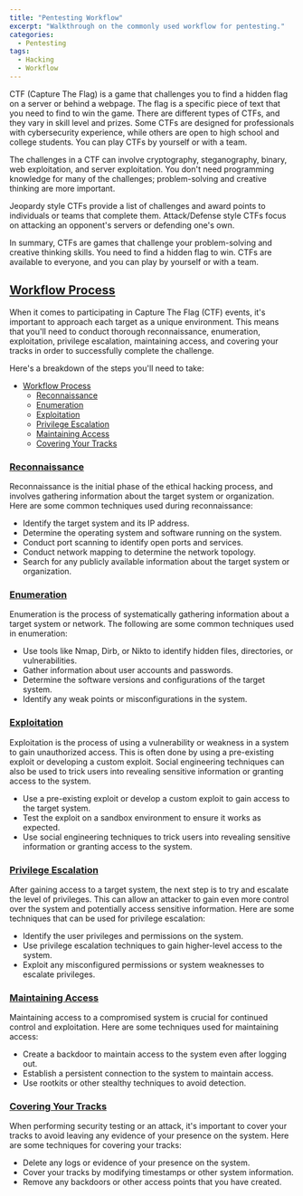 ```yaml
---
title: "Pentesting Workflow"
excerpt: "Walkthrough on the commonly used workflow for pentesting."
categories:
  - Pentesting
tags:
  - Hacking
  - Workflow
---
```


CTF (Capture The Flag) is a game that challenges you to find a hidden flag on a server or behind a webpage. The flag is a specific piece of text that you need to find to win the game. There are different types of CTFs, and they vary in skill level and prizes. Some CTFs are designed for professionals with cybersecurity experience, while others are open to high school and college students. You can play CTFs by yourself or with a team.

The challenges in a CTF can involve cryptography, steganography, binary, web exploitation, and server exploitation. You don't need programming knowledge for many of the challenges; problem-solving and creative thinking are more important.

Jeopardy style CTFs provide a list of challenges and award points to individuals or teams that complete them. Attack/Defense style CTFs focus on attacking an opponent's servers or defending one's own.

In summary, CTFs are games that challenge your problem-solving and creative thinking skills. You need to find a hidden flag to win. CTFs are available to everyone, and you can play by yourself or with a team.


## [Workflow Process](#workflow-process)

When it comes to participating in Capture The Flag (CTF) events, it's important to approach each target as a unique environment. This means that you'll need to conduct thorough reconnaissance, enumeration, exploitation, privilege escalation, maintaining access, and covering your tracks in order to successfully complete the challenge.

Here's a breakdown of the steps you'll need to take:

- [Workflow Process](#workflow-process)
  - [Reconnaissance](#reconnaissance)
  - [Enumeration](#enumeration)
  - [Exploitation](#exploitation)
  - [Privilege Escalation](#privilege-escalation)
  - [Maintaining Access](#maintaining-access)
  - [Covering Your Tracks](#covering-your-tracks)


### [Reconnaissance](#reconnaissance)

Reconnaissance is the initial phase of the ethical hacking process, and involves gathering information about the target system or organization. Here are some common techniques used during reconnaissance:

- Identify the target system and its IP address.
- Determine the operating system and software running on the system.
- Conduct port scanning to identify open ports and services.
- Conduct network mapping to determine the network topology.
- Search for any publicly available information about the target system or organization.


### [Enumeration](#enumeration)

Enumeration is the process of systematically gathering information about a target system or network. The following are some common techniques used in enumeration:

- Use tools like Nmap, Dirb, or Nikto to identify hidden files, directories, or vulnerabilities.
- Gather information about user accounts and passwords.
- Determine the software versions and configurations of the target system.
- Identify any weak points or misconfigurations in the system.


### [Exploitation](#exploitation)

Exploitation is the process of using a vulnerability or weakness in a system to gain unauthorized access. This is often done by using a pre-existing exploit or developing a custom exploit. Social engineering techniques can also be used to trick users into revealing sensitive information or granting access to the system.

- Use a pre-existing exploit or develop a custom exploit to gain access to the target system.
- Test the exploit on a sandbox environment to ensure it works as expected.
- Use social engineering techniques to trick users into revealing sensitive information or granting access to the system.


### [Privilege Escalation](#privilege-escalation)

After gaining access to a target system, the next step is to try and escalate the level of privileges. This can allow an attacker to gain even more control over the system and potentially access sensitive information. Here are some techniques that can be used for privilege escalation:

- Identify the user privileges and permissions on the system.
- Use privilege escalation techniques to gain higher-level access to the system.
- Exploit any misconfigured permissions or system weaknesses to escalate privileges.


### [Maintaining Access](#maintaining-access)

Maintaining access to a compromised system is crucial for continued control and exploitation. Here are some techniques used for maintaining access:

- Create a backdoor to maintain access to the system even after logging out.
- Establish a persistent connection to the system to maintain access.
- Use rootkits or other stealthy techniques to avoid detection.


### [Covering Your Tracks](#covering-your-tracks)

When performing security testing or an attack, it's important to cover your tracks to avoid leaving any evidence of your presence on the system. Here are some techniques for covering your tracks:

- Delete any logs or evidence of your presence on the system.
- Cover your tracks by modifying timestamps or other system information.
- Remove any backdoors or other access points that you have created.